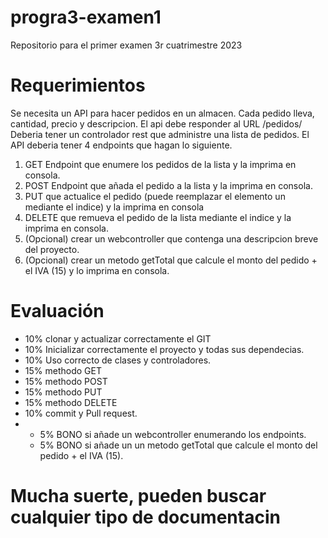 # progra3-examen1
Repositorio para el primer examen 3r cuatrimestre 2023


# Requerimientos

Se necesita un API para hacer pedidos en un almacen. Cada pedido lleva, cantidad, precio y descripcion. El api debe responder al URL /pedidos/
Deberia tener un controlador rest que administre una lista de pedidos.
El API deberia tener 4 endpoints que hagan lo siguiente.

1. GET Endpoint que enumere los pedidos de la lista y la imprima en consola.
2. POST Endpoint que añada el pedido a la lista y la imprima en consola.
3. PUT que actualice el pedido (puede reemplazar el elemento un mediante el indice) y la imprima en consola
4. DELETE que remueva el pedido de la lista mediante el indice y la imprima en consola.
5. (Opcional) crear un webcontroller que contenga una descripcion breve del proyecto.
6. (Opcional) crear un metodo getTotal que calcule el monto del pedido + el IVA (15) y lo imprima en consola.


# Evaluación

- 10% clonar y actualizar correctamente el GIT
- 10% Inicializar correctamente el proyecto y todas sus dependecias.
- 10% Uso correcto de clases y controladores.
- 15% methodo GET
- 15% methodo POST
- 15% methodo PUT
- 15% methodo DELETE
- 10% commit y Pull request.
- * 5% BONO si añade un webcontroller enumerando los endpoints.
  * 5% BONO si añade un un metodo getTotal que calcule el monto del pedido + el IVA (15).


# Mucha suerte, pueden buscar cualquier tipo de documentacin
